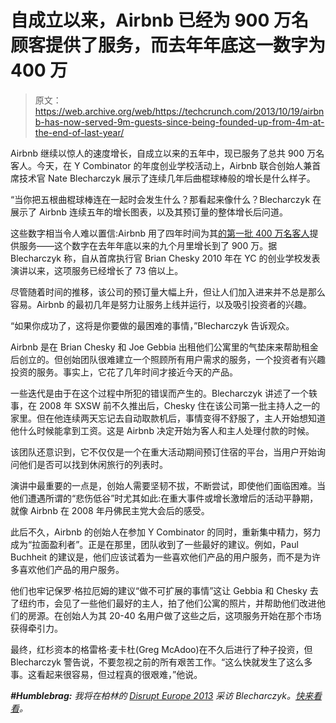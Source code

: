 # 自成立以来，Airbnb 已经为 900 万名顾客提供了服务，而去年年底这一数字为 400 万

> 原文：<https://web.archive.org/web/https://techcrunch.com/2013/10/19/airbnb-has-now-served-9m-guests-since-being-founded-up-from-4m-at-the-end-of-last-year/>

Airbnb 继续以惊人的速度增长，自成立以来的五年中，现已服务了总共 900 万名客人。今天，在 Y Combinator 的年度创业学校活动上，Airbnb 联合创始人兼首席技术官 Nate Blecharczyk 展示了连续几年后曲棍球棒般的增长是什么样子。

“当你把五根曲棍球棒连在一起时会发生什么？那看起来像什么？Blecharczyk 在展示了 Airbnb 连续五年的增长图表，以及其预订量的整体增长后问道。

这些数字相当令人难以置信:Airbnb 用了四年时间为其[的第一批 400 万名客人](https://web.archive.org/web/20230210194020/https://www.airbnb.com/annual/)提供服务——这个数字在去年年底以来的九个月里增长到了 900 万。据 Blecharczyk 称，自从首席执行官 Brian Chesky 2010 年在 YC 的创业学校发表演讲以来，这项服务已经增长了 73 倍以上。

尽管随着时间的推移，该公司的预订量大幅上升，但让人们加入进来并不总是那么容易。Airbnb 的最初几年是努力让服务上线并运行，以及吸引投资者的兴趣。

“如果你成功了，这将是你要做的最困难的事情，”Blecharczyk 告诉观众。

Airbnb 是在 Brian Chesky 和 Joe Gebbia 出租他们公寓里的气垫床来帮助租金后创立的。但创始团队很难建立一个照顾所有用户需求的服务，一个投资者有兴趣投资的服务。事实上，它花了几年时间才接近今天的产品。

一些迭代是由于在这个过程中所犯的错误而产生的。Blecharczyk 讲述了一个轶事，在 2008 年 SXSW 前不久推出后，Chesky 住在该公司第一批主持人之一的家里。但在他连续两天忘记去自动取款机后，事情变得不舒服了，主人开始想知道他什么时候能拿到工资。这是 Airbnb 决定开始为客人和主人处理付款的时候。

该团队还意识到，它不仅仅是一个在重大活动期间预订住宿的平台，当用户开始询问他们是否可以找到休闲旅行的列表时。

演讲中最重要的一点是，创始人需要坚韧不拔，不断尝试，即使他们面临困难。当他们遭遇所谓的“悲伤低谷”时尤其如此:在重大事件或增长激增后的活动平静期，就像 Airbnb 在 2008 年丹佛民主党大会后的感受。

此后不久，Airbnb 的创始人在参加 Y Combinator 的同时，重新集中精力，努力成为“拉面盈利者”。正是在那里，团队收到了一些最好的建议。例如，Paul Buchheit 的建议是，他们应该试着为一些喜欢他们产品的用户服务，而不是为许多喜欢他们产品的用户服务。

他们也牢记保罗·格拉厄姆的建议“做不可扩展的事情”这让 Gebbia 和 Chesky 去了纽约市，会见了一些他们最好的主人，拍了他们公寓的照片，并帮助他们改进他们的房源。在创始人为其 20-40 名用户做了这些之后，这项服务开始在那个市场获得牵引力。

最终，红杉资本的格雷格·麦卡杜(Greg McAdoo)在不久后进行了种子投资，但 Blecharczyk 警告说，不要忽视之前的所有艰苦工作。“这么快就发生了这么多事。这看起来很容易，但过程真的很艰难，”他说。

***#Humblebrag:** 我将在柏林的 [Disrupt Europe 2013](https://web.archive.org/web/20230210194020/https://techcrunch.com/events/disrupt-europe-berlin-2013/disrupteurope2013/) 采访 Blecharczyk。[快来看看](https://web.archive.org/web/20230210194020/https://techcrunch.com/events/disrupt-europe-berlin-2013/purchase-tickets/)。*